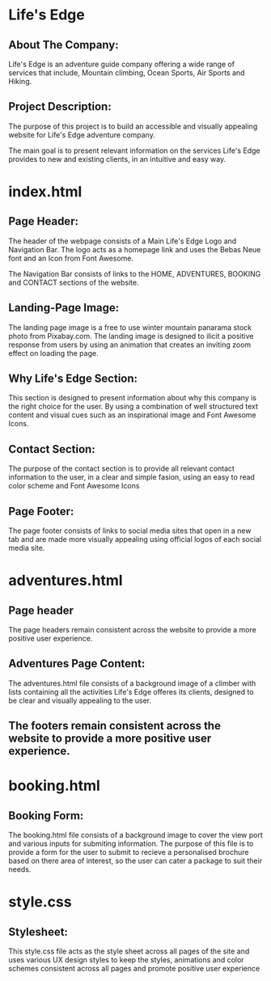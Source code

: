 <!--About the Company-->
<h1>Life's Edge</h1>
<h2>About The Company:</h2>
<p>Life's Edge is an adventure guide company offering a wide range of services that include, Mountain climbing, Ocean Sports, Air Sports and Hiking.</p>
<h2>Project Description:</h2>
<p>The purpose of this project is to build an accessible and visually appealing website for Life's Edge adventure company.</p>
<p>The main goal is to present relevant information on the services Life's Edge provides to new and existing clients, in an intuitive and easy way.</p>

<!--index.html-->
<h1>index.html</h1>
<h2>Page Header:</h2>
<p>The header of the webpage consists of a Main Life's Edge Logo and Navigation Bar. The logo acts as a homepage link and uses the Bebas Neue font and an Icon from Font Awesome.</p>
<p>The Navigation Bar consists of links to the HOME, ADVENTURES, BOOKING and CONTACT sections of the website.</p>

<h2>Landing-Page Image:</h2>
<p>
The landing page image is a free to use winter mountain panarama stock photo from Pixabay.com. The landing image is designed to ilicit a positive response from users by using an animation that creates an inviting zoom effect on loading the page.
</p>

<h2>Why Life's Edge Section:</h2>
<p>
This section is designed to present information about why this company is the right choice for the user. By using a combination of well structured text content and visual cues such as an inspirational image and Font Awesome Icons.
</p>
<h2>Contact Section:</h2>
<p>
The purpose of the contact section is to provide all relevant contact information to the user, in a clear and simple fasion, using an easy to read color scheme and Font Awesome Icons
</p>

<h2>Page Footer:</h2>
<p>The page footer consists of links to social media sites that open in a new tab and are made more visually appealing using official logos of each social media site.</p>

<!--adventures.html-->
<h1>adventures.html</h1>
<h2>Page header</h2>
<p>The page headers remain consistent across the website to provide a more positive user experience.</p>
<h2>Adventures Page Content:</h2>
<p>
The adventures.html file consists of a background image of a climber with lists containing all the activities Life's Edge offeres its clients, designed to be clear and visually appealing to the user.
</p>
<h2>The footers remain consistent across the website to provide a more positive user experience.</h2>

<!--booking.html-->
<h1>booking.html</h1>
<h2>Booking Form:</h2>
<p>
The booking.html file consists of a background image to cover the view port and various inputs for submiting information. The purpose of this file is to provide a form for the user to submit to recieve a personalised brochure based on there area of interest, so the user can cater a package to suit their needs.
</p>

<!--style.css-->
<h1>style.css</h1>
<h2>Stylesheet:</h2>
<p>
This style.css file acts as the style sheet across all pages of the site and uses various UX design styles to keep the styles, animations and color schemes consistent across all pages and promote positive user experience
</p>